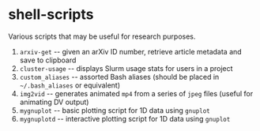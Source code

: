 # shell-scripts

Various scripts that may be useful for research purposes.

1. `arxiv-get` -- given an arXiv ID number, retrieve article metadata and save to clipboard
2. `cluster-usage` -- displays Slurm usage stats for users in a project
3. `custom_aliases` -- assorted Bash aliases (should be placed in `~/.bash_aliases` or equivalent)
4. `img2vid` -- generates animated `mp4` from a series of `jpeg` files (useful for animating DV output)
5. `mygnuplot` -- basic plotting script for 1D data using `gnuplot`
6. `mygnuplotd` -- interactive plotting script for 1D data using `gnuplot`
